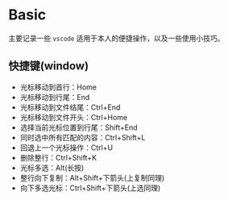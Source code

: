 # Basic

主要记录一些 `vscode` 适用于本人的便捷操作，以及一些使用小技巧。

## 快捷键(window)

- 光标移动到首行：Home
- 光标移动到行尾：End
- 光标移动到文件结尾：Ctrl+End
- 光标移动到文件开头：Ctrl+Home
- 选择当前光标位置到行尾：Shift+End
- 同时选中所有匹配的内容：Ctrl+Shift+L
- 回退上一个光标操作：Ctrl+U
- 删除整行：Ctrl+Shift+K
- 光标多选：Alt(长按)
- 整行向下复制：Alt+Shift+下箭头(上复制同理)
- 向下多选光标：Ctrl+Shift+下箭头(上选同理)
